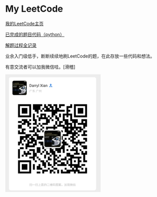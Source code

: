 # My LeetCode

[我的LeetCode主页](https://leetcode-cn.com/u/darryl-xian/)

[已完成的题目代码（python）](1_python/Solutions.md)

[解题过程全记录](Experiences.md)

业余入门级低手，断断续续地刷LeetCode的题，在此存放一些代码和想法。

有意交流者可以加我微信哇。[滑稽]

<img src="qr.jpg" hight="400" width="300" />
